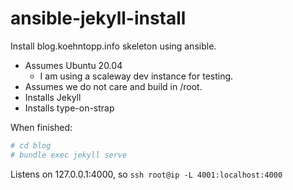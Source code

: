 # ansible-jekyll-install

Install blog.koehntopp.info skeleton using ansible.

- Assumes Ubuntu 20.04
  - I am using a scaleway dev instance for testing.
- Assumes we do not care and build in /root.
- Installs Jekyll
- Installs type-on-strap

When finished:

```bash
# cd blog
# bundle exec jekyll serve
```

Listens on 127.0.0.1:4000, so `ssh root@ip -L 4001:localhost:4000`

